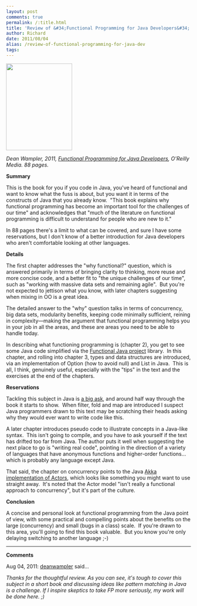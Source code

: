 ```yaml
---
layout: post
comments: true
permalink: /:title.html
title: 'Review of &#34;Functional Programming for Java Developers&#34;'
author: Richard
date: 2011/08/04
alias: /review-of-functional-programming-for-java-dev
tags:
---
```


<img src="http://akamaicovers.oreilly.com/images/0636920021667/cat.gif" width="180" height="236" />

*Dean Wampler, 2011, [Functional Programming for Java Developers][],
O'Reilly Media. 88 pages.*

**Summary**

This is the book for you if you code in Java, you've heard of functional
and want to know what the fuss is about, but you want it in terms of the
constructs of Java that you already know.  "This book explains why
functional programming has become an important tool for the challenges
of our time" and acknowledges that "much of the literature on functional
programming is difficult to understand for people who are new to it."  

In 88 pages there's a limit to what can be covered, and sure I have some
reservations, but I don't know of a better introduction for Java
developers who aren't comfortable looking at other languages.

**Details**

The first chapter addresses the "why functional?" question, which is
answered primarily in terms of bringing clarity to thinking, more reuse
and more concise code, and a better fit to "the unique challenges of our
time", such as "working with massive data sets and remaining agile".
 But you're not expected to jettison what you know, with later chapters
suggesting when mixing in OO is a great idea.

The detailed answer to the "why" question talks in terms of concurrency,
big data sets, modularity benefits, keeping code minimally sufficient,
reining in complexity—making the argument that functional programming
helps you in your job in all the areas, and these are areas you need to
be able to handle today.

In describing what functioning programming is (chapter 2), you get to
see some Java code simplified via the [Functional Java project][]
library.  In this chapter, and rolling into chapter 3, types and data
structures are introduced, via an implementation of Option (how to avoid
null) and List in Java.  This is all, I think, genuinely useful,
especially with the "tips" in the text and the exercises at the end of
the chapters.

**Reservations**

Tackling this subject in Java is [a big ask][], and around half way
through the book it starts to show.  When filter, fold and map are
introduced I suspect Java programmers drawn to this text may be
scratching their heads asking why they would ever want to write code
like this.  

A later chapter introduces pseudo code to illustrate concepts in a
Java-like syntax.  This isn't going to compile, and you have to ask
yourself if the text has drifted too far from Java. The author puts it
well when suggesting the next place to go is "writing real code",
pointing in the direction of a variety of languages that have anonymous
functions and higher-order functions... which is probably any language
except Java.

That said, the chapter on concurrency points to the Java [Akka implementation of Actors][], which looks like something you might want
to use straight away.  It's noted that the Actor model "isn't really a
functional approach to concurrency", but it's part of the culture.

**Conclusion**

A concise and personal look at functional programming from the Java
point of view, with some practical and compelling points about the
benefits on the large (concurrency) and small (bugs in a class) scale.
 If you're drawn to this area, you'll going to find this book valuable.
 But you know you're only delaying switching to another language ;-)

---

**Comments**

Aug 04, 2011: [deanwampler](https://twitter.com/deanwampler) said...

_Thanks for the thoughtful review. As you can see, it's tough to cover this subject in a short book and discussing ideas like pattern matching in Java is a challenge. If I inspire skeptics to take FP more seriously, my work will be done here. ;)_
 


  [Functional Programming for Java Developers]: http://oreilly.com/catalog/0636920021667
  [Functional Java project]: http://code.google.com/p/functionaljava/
  [a big ask]: http://idioms.thefreedictionary.com/a+big+ask
  [Akka implementation of Actors]: http://akka.io/

